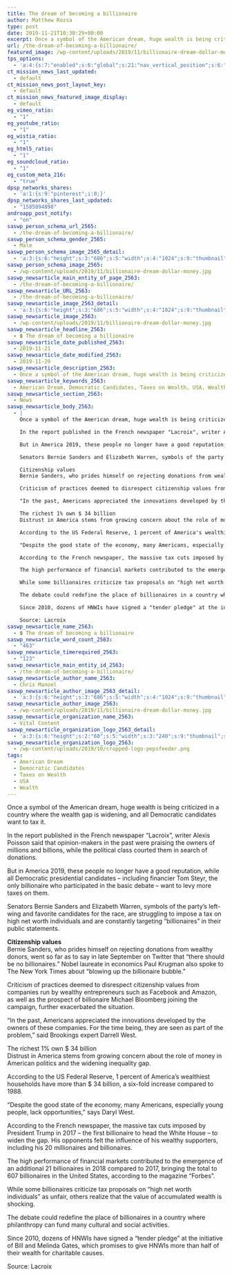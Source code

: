 ```yaml
---
title: The dream of becoming a billionaire
author: Matthew Rozsa
type: post
date: 2019-11-21T10:30:29+00:00
excerpt: Once a symbol of the American dream, huge wealth is being criticized in a country where the wealth gap is widening, and all Democratic candidates want to tax it.
url: /the-dream-of-becoming-a-billionaire/
featured_image: /wp-content/uploads/2019/11/billionaire-dream-dollar-money.jpg
tps_options:
  - 'a:4:{s:7:"enabled";s:6:"global";s:21:"nav_vertical_position";s:6:"global";s:23:"nav_hide_on_first_slide";b:0;s:23:"slide_loading_mechanism";s:6:"global";}'
ct_mission_news_last_updated:
  - default
ct_mission_news_post_layout_key:
  - default
ct_mission_news_featured_image_display:
  - default
eg_vimeo_ratio:
  - "1"
eg_youtube_ratio:
  - "1"
eg_wistia_ratio:
  - "1"
eg_html5_ratio:
  - "1"
eg_soundcloud_ratio:
  - "1"
eg_custom_meta_216:
  - "true"
dpsp_networks_shares:
  - 'a:1:{s:9:"pinterest";i:0;}'
dpsp_networks_shares_last_updated:
  - "1585894898"
androapp_post_notify:
  - "on"
saswp_person_schema_url_2565:
  - /the-dream-of-becoming-a-billionaire/
saswp_person_schema_gender_2565:
  - Male
saswp_person_schema_image_2565_detail:
  - 'a:3:{s:6:"height";s:3:"686";s:5:"width";s:4:"1024";s:9:"thumbnail";s:89:"/wp-content/uploads/2019/11/billionaire-dream-dollar-money.jpg";}'
saswp_person_schema_image_2565:
  - /wp-content/uploads/2019/11/billionaire-dream-dollar-money.jpg
saswp_newsarticle_main_entity_of_page_2563:
  - /the-dream-of-becoming-a-billionaire/
saswp_newsarticle_URL_2563:
  - /the-dream-of-becoming-a-billionaire/
saswp_newsarticle_image_2563_detail:
  - 'a:3:{s:6:"height";s:3:"686";s:5:"width";s:4:"1024";s:9:"thumbnail";s:89:"/wp-content/uploads/2019/11/billionaire-dream-dollar-money.jpg";}'
saswp_newsarticle_image_2563:
  - /wp-content/uploads/2019/11/billionaire-dream-dollar-money.jpg
saswp_newsarticle_headline_2563:
  - 💲 The dream of becoming a billionaire
saswp_newsarticle_date_published_2563:
  - 2019-11-21
saswp_newsarticle_date_modified_2563:
  - 2019-11-29
saswp_newsarticle_description_2563:
  - Once a symbol of the American dream, huge wealth is being criticized in a country where the wealth gap is widening, and all Democratic candidates want to tax it.
saswp_newsarticle_keywords_2563:
  - American Dream, Democratic Candidates, Taxes on Wealth, USA, Wealth,
saswp_newsarticle_section_2563:
  - News
saswp_newsarticle_body_2563:
  - |
    Once a symbol of the American dream, huge wealth is being criticized in a country where the wealth gap is widening, and all Democratic candidates want to tax it.

    In the report published in the French newspaper "Lacroix", writer Alexis Poisson said that opinion-makers in the past were praising the owners of millions and billions, while the political class courted them in search of donations.

    But in America 2019, these people no longer have a good reputation, while all Democratic presidential candidates - including financier Tom Steyr, the only billionaire who participated in the basic debate - want to levy more taxes on them.

    Senators Bernie Sanders and Elizabeth Warren, symbols of the party's left-wing and favorite candidates for the race, are struggling to impose a tax on high net worth individuals and are constantly targeting "billionaires" in their public statements.

    Citizenship values
    Bernie Sanders, who prides himself on rejecting donations from wealthy donors, went so far as to say in late September on Twitter that "there should be no billionaires." Nobel laureate in economics Paul Krugman also spoke to The New York Times about "blowing up the billionaire bubble."

    Criticism of practices deemed to disrespect citizenship values ​​from companies run by wealthy entrepreneurs such as Facebook and Amazon, as well as the prospect of billionaire Michael Bloomberg joining the campaign, further exacerbated the situation.

    "In the past, Americans appreciated the innovations developed by the owners of these companies. For the time being, they are seen as part of the problem," said Brookings expert Darrell West.

    The richest 1% own $ 34 billion
    Distrust in America stems from growing concern about the role of money in American politics and the widening inequality gap.

    According to the US Federal Reserve, 1 percent of America's wealthiest households have more than $ 34 billion, a six-fold increase compared to 1988.

    "Despite the good state of the economy, many Americans, especially young people, lack opportunities," says Daryl West.

    According to the French newspaper, the massive tax cuts imposed by President Trump in 2017 - the first billionaire to head the White House - to widen the gap. His opponents felt the influence of his wealthy supporters, including his 20 millionaires and billionaires.

    The high performance of financial markets contributed to the emergence of an additional 21 billionaires in 2018 compared to 2017, bringing the total to 607 billionaires in the United States, according to the magazine "Forbes".

    While some billionaires criticize tax proposals on "high net worth individuals" as unfair, others realize that the value of accumulated wealth is shocking.

    The debate could redefine the place of billionaires in a country where philanthropy can fund many cultural and social activities.

    Since 2010, dozens of HNWIs have signed a "tender pledge" at the initiative of Bill and Melinda Gates, which promises to give HNWIs more than half of their wealth for charitable causes.

    Source: Lacroix
saswp_newsarticle_name_2563:
  - 💲 The dream of becoming a billionaire
saswp_newsarticle_word_count_2563:
  - "463"
saswp_newsarticle_timerequired_2563:
  - "123"
saswp_newsarticle_main_entity_id_2563:
  - /the-dream-of-becoming-a-billionaire/
saswp_newsarticle_author_name_2563:
  - Chris Manoel
saswp_newsarticle_author_image_2563_detail:
  - 'a:3:{s:6:"height";s:3:"686";s:5:"width";s:4:"1024";s:9:"thumbnail";s:89:"/wp-content/uploads/2019/11/billionaire-dream-dollar-money.jpg";}'
saswp_newsarticle_author_image_2563:
  - /wp-content/uploads/2019/11/billionaire-dream-dollar-money.jpg
saswp_newsarticle_organization_name_2563:
  - Vital Content
saswp_newsarticle_organization_logo_2563_detail:
  - 'a:3:{s:6:"height";s:2:"60";s:5:"width";s:3:"240";s:9:"thumbnail";s:82:"/wp-content/uploads/2019/10/cropped-logo-pepsfeeder.png";}'
saswp_newsarticle_organization_logo_2563:
  - /wp-content/uploads/2019/10/cropped-logo-pepsfeeder.png
tags:
  - American Dream
  - Democratic Candidates
  - Taxes on Wealth
  - USA
  - Wealth
---
```


Once a symbol of the American dream, huge wealth is being criticized in a country where the wealth gap is widening, and all Democratic candidates want to tax it.

In the report published in the French newspaper &#8220;Lacroix&#8221;, writer Alexis Poisson said that opinion-makers in the past were praising the owners of millions and billions, while the political class courted them in search of donations.

But in America 2019, these people no longer have a good reputation, while all Democratic presidential candidates &#8211; including financier Tom Steyr, the only billionaire who participated in the basic debate &#8211; want to levy more taxes on them.

Senators Bernie Sanders and Elizabeth Warren, symbols of the party&#8217;s left-wing and favorite candidates for the race, are struggling to impose a tax on high net worth individuals and are constantly targeting &#8220;billionaires&#8221; in their public statements.

**Citizenship values**  
Bernie Sanders, who prides himself on rejecting donations from wealthy donors, went so far as to say in late September on Twitter that &#8220;there should be no billionaires.&#8221; Nobel laureate in economics Paul Krugman also spoke to The New York Times about &#8220;blowing up the billionaire bubble.&#8221;

Criticism of practices deemed to disrespect citizenship values ​​from companies run by wealthy entrepreneurs such as Facebook and Amazon, as well as the prospect of billionaire Michael Bloomberg joining the campaign, further exacerbated the situation.

&#8220;In the past, Americans appreciated the innovations developed by the owners of these companies. For the time being, they are seen as part of the problem,&#8221; said Brookings expert Darrell West.

The richest 1% own \$ 34 billion  
Distrust in America stems from growing concern about the role of money in American politics and the widening inequality gap.

According to the US Federal Reserve, 1 percent of America&#8217;s wealthiest households have more than \$ 34 billion, a six-fold increase compared to 1988.

&#8220;Despite the good state of the economy, many Americans, especially young people, lack opportunities,&#8221; says Daryl West.

According to the French newspaper, the massive tax cuts imposed by President Trump in 2017 &#8211; the first billionaire to head the White House &#8211; to widen the gap. His opponents felt the influence of his wealthy supporters, including his 20 millionaires and billionaires.

The high performance of financial markets contributed to the emergence of an additional 21 billionaires in 2018 compared to 2017, bringing the total to 607 billionaires in the United States, according to the magazine &#8220;Forbes&#8221;.

While some billionaires criticize tax proposals on &#8220;high net worth individuals&#8221; as unfair, others realize that the value of accumulated wealth is shocking.

The debate could redefine the place of billionaires in a country where philanthropy can fund many cultural and social activities.

Since 2010, dozens of HNWIs have signed a &#8220;tender pledge&#8221; at the initiative of Bill and Melinda Gates, which promises to give HNWIs more than half of their wealth for charitable causes.

Source: Lacroix
